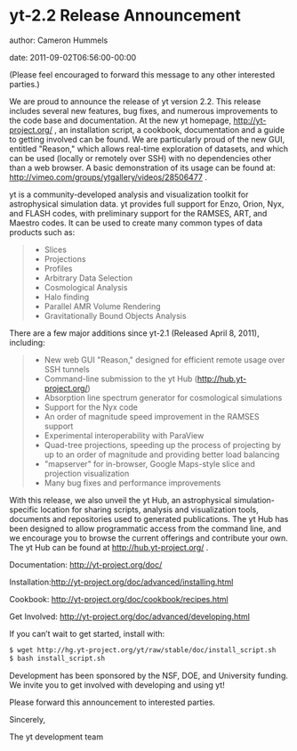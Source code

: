 # yt-2.2 Release Announcement

author: Cameron Hummels

date: 2011-09-02T06:56:00-00:00

(Please feel encouraged to forward this message to any other interested
parties.)

We are proud to announce the release of yt version 2.2. This release
includes several new features, bug fixes, and numerous improvements to
the code base and documentation. At the new yt homepage,
<http://yt-project.org/> , an installation script, a cookbook,
documentation and a guide to getting involved can be found. We are
particularly proud of the new GUI, entitled "Reason," which allows
real-time exploration of datasets, and which can be used (locally or
remotely over SSH) with no dependencies other than a web browser. A
basic demonstration of its usage can be found at:
<http://vimeo.com/groups/ytgallery/videos/28506477> .

yt is a community-developed analysis and visualization toolkit for
astrophysical simulation data. yt provides full support for Enzo, Orion,
Nyx, and FLASH codes, with preliminary support for the RAMSES, ART, and
Maestro codes. It can be used to create many common types of data
products such as:

> -   Slices
> -   Projections
> -   Profiles
> -   Arbitrary Data Selection
> -   Cosmological Analysis
> -   Halo finding
> -   Parallel AMR Volume Rendering
> -   Gravitationally Bound Objects Analysis

There are a few major additions since yt-2.1 (Released April 8, 2011),
including:

> -   New web GUI "Reason," designed for efficient remote usage over SSH
>     tunnels
> -   Command-line submission to the yt Hub
>     (<http://hub.yt-project.org/>)
> -   Absorption line spectrum generator for cosmological simulations
> -   Support for the Nyx code
> -   An order of magnitude speed improvement in the RAMSES support
> -   Experimental interoperability with ParaView
> -   Quad-tree projections, speeding up the process of projecting by up
>     to an order of magnitude and providing better load balancing
> -   "mapserver" for in-browser, Google Maps-style slice and projection
>     visualization
> -   Many bug fixes and performance improvements

With this release, we also unveil the yt Hub, an astrophysical
simulation-specific location for sharing scripts, analysis and
visualization tools, documents and repositories used to generated
publications. The yt Hub has been designed to allow programmatic access
from the command line, and we encourage you to browse the current
offerings and contribute your own. The yt Hub can be found at
<http://hub.yt-project.org/> .

Documentation: <http://yt-project.org/doc/>

Installation:<http://yt-project.org/doc/advanced/installing.html>

Cookbook: <http://yt-project.org/doc/cookbook/recipes.html>

Get Involved: <http://yt-project.org/doc/advanced/developing.html>

If you can’t wait to get started, install with:

``` bash
$ wget http://hg.yt-project.org/yt/raw/stable/doc/install_script.sh
$ bash install_script.sh
```

Development has been sponsored by the NSF, DOE, and University funding.
We invite you to get involved with developing and using yt!

Please forward this announcement to interested parties.

Sincerely,

The yt development team

